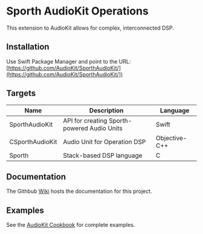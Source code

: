 # Sporth AudioKit Operations

This extension to AudioKit allows for complex, interconnected DSP. 

## Installation

Use Swift Package Manager and point to the URL: [https://github.com/AudioKit/SporthAudioKit/](https://github.com/AudioKit/SporthAudioKit/])

## Targets

| Name            | Description                                 | Language      |
|-----------------|---------------------------------------------|---------------|
| SporthAudioKit  | API for creating Sporth-powered Audio Units | Swift         |
| CSporthAudioKit | Audio Unit for Operation DSP                | Objective-C++ |
| Sporth          | Stack-based DSP language                    | C             |

## Documentation

The Githbub [Wiki](https://github.com/AudioKit/SporthAudioKit/wiki) hosts the documentation for this project.

## Examples

See the [AudioKit Cookbook](https://github.com/AudioKit/Cookbook/) for complete examples.
